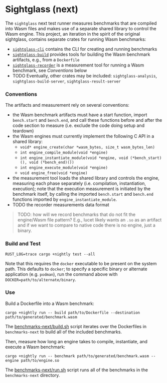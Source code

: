 Sightglass (next)
=================

The `sightglass` next test runner measures benchmarks that are compiled into Wasm files and makes
use of a separate shared library to control the Wasm engine. This project, an iteration in the
spirit of the original sightglass, contains separate crates for running Wasm benchmarks:
 - [`sightglass-cli`](crates/cli) contains the CLI for creating and running benchmarks
 - [`sightglass-build`](crates/build) provides tools for building the Wasm benchmark artifacts,
   e.g., from a `Dockerfile`
 - [`sightglass-recorder`](crates/recorder) is a measurement tool for running a Wasm benchmark, see
   _Conventions_ below
 - TODO Eventually, other crates may be included: `sightglass-analysis`,
   `sightglass-build-server`, `sightglass-result-server`

### Conventions

The artifacts and measurement rely on several conventions:
 - the Wasm benchmark artifacts must have a start function, import `bench.start` and `bench.end`,
   and call these functions before and after the code section to measure (i.e. exclude the code
   doing setup and teardown)
 - the Wasm engines must currently implement the following C API in a shared library:
   - `void* engine_create(char *wasm_bytes, size_t wasm_bytes_len)`
   - `int engine_compile_module(void *engine)`
   - `int engine_instantiate_module(void *engine, void (*bench_start)(), void (*bench_end)())`
   - `int engine_execute_module(void *engine)`
   - `void engine_free(void *engine)`
 - the measurement tool loads the shared library and controls the engine, measuring each phase
   separately (i.e. compilation, instantiation, execution); note that the execution measurement is
   initiated by the benchmark itself, by calling the imported `bench.start` and `bench.end`
   functions imported by `engine_instantiate_module`.
- TODO the recorder measurements data format

> TODO: how will we record benchmarks that do not fit the engine/Wasm file pattern? E.g., lucet
> likely wants an `.so` as an artifact and if we want to compare to native code there is no engine,
> just a binary.

### Build and Test

```
RUST_LOG=trace cargo +nightly test --all
```

Note that this requires the `docker` executable to be present on the system path. This defaults to
`docker`; to specify a specific binary or alternate application (e.g. `podman`), run the command
above with `DOCKER=path/to/alternate/binary`.

### Use

Build a Dockerfile into a Wasm benchmark:

```
cargo +nightly run -- build path/to/Dockerfile --destination path/to/generated/benchmark.wasm
```

The [benchmarks-next/build.sh](../benchmarks-next/build.sh) script iterates over the Dockerfiles in
`benchmarks-next` to build all of the included benchmarks.

Then, measure how long an engine takes to compile, instantiate, and execute a Wasm benchmark:

```
cargo +nightly run -- benchmark path/to/generated/benchmark.wasm --engine path/to/engine.so
```

The [benchmarks-next/run.sh](../benchmarks-next/run.sh) script runs all of the benchmarks in the
`benchmarks-next` directory.
